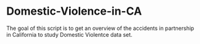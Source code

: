 # Domestic-Violence-in-CA
 The goal of this script is to get an overview of the accidents in partnership in California to study Domestic Violentce data set. 
